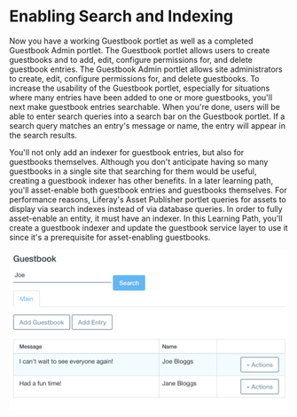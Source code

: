 # Enabling Search and Indexing [](id=enabling-search-and-indexing)

Now you have a working Guestbook portlet as well as a completed Guestbook Admin
portlet. The Guestbook portlet allows users to create guestbooks and to add,
edit, configure permissions for, and delete guestbook entries. The Guestbook
Admin portlet allows site administrators to create, edit, configure permissions
for, and delete guestbooks. To increase the usability of the Guestbook portlet,
especially for situations where many entries have been added to one or more
guestbooks, you'll next make guestbook entries searchable. When you're done,
users will be able to enter search queries into a search bar on the Guestbook
portlet. If a search query matches an entry's message or name, the entry will
appear in the search results.

You'll not only add an indexer for guestbook entries, but also for guestbooks
themselves. Although you don't anticipate having so many guestbooks in a single
site that searching for them would be useful, creating a guestbook indexer has
other benefits. In a later learning path, you'll asset-enable both guestbook
entries and guestbooks themselves. For performance reasons, Liferay's Asset
Publisher portlet queries for assets to display via search indexes instead of
via database queries. In order to fully asset-enable an entity, it must have an
indexer. In this Learning Path, you'll create a guestbook indexer and update the
guestbook service layer to use it since it's a prerequisite for asset-enabling
guestbooks.

![Figure 1: You'll add a search bar to the Guestbook portlet so that users can search for guestbook entries. If a guestbook entry's message or name matches the search query, it's displayed in the search results.](../../../images/guestbook-portlet-search.png)

